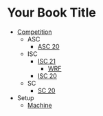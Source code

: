 # Your Book Title

- [Competition](Competition/README.md)
  - ASC
    * [ASC 20](Competition/ASC/ASC20.md)
  - ISC
    - [ISC 21](Competition/ISC/ISC21/README.md)
      * [WRF](Competition/ISC/ISC21/WRF.md)
    * [ISC 20](Competition/ISC/ISC20.md)
  - SC
    * [SC 20](Competition/SC/SC20.md)
- Setup
  * [Machine](Setup/machine.md)
